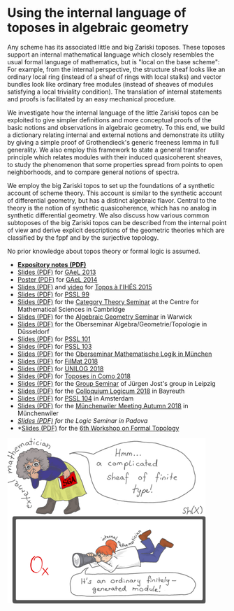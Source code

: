 # Using the internal language of toposes in algebraic geometry

Any scheme has its associated little and big Zariski toposes. These toposes
support an internal mathematical language which closely resembles the usual
formal language of mathematics, but is "local on the base scheme": For
example, from the internal perspective, the structure sheaf looks like an
ordinary local ring (instead of a sheaf of rings with local stalks) and vector
bundles look like ordinary free modules (instead of sheaves of modules
satisfying a local triviality condition). The translation of internal statements and
proofs is facilitated by an easy mechanical procedure.

We investigate how the internal language of the little Zariski topos
can be exploited to give simpler definitions and more conceptual
proofs of the basic notions and observations in algebraic geometry.
To this end, we build a dictionary relating internal and external notions and
demonstrate its utility by giving a simple proof of Grothendieck's generic
freeness lemma in full generality. We also employ this framework to state a
general transfer principle which relates modules with their induced quasicoherent
sheaves, to study the phenomenon that some
properties spread from points to open neighborhoods, and to compare general
notions of spectra.

We employ the big Zariski topos to set up the foundations of a synthetic account
of scheme theory. This account is similar to the synthetic account of
differential geometry, but has a distinct algebraic flavor. Central to the
theory is the notion of synthetic quasicoherence, which has no analog in
synthetic differential geometry. We also discuss how various common subtoposes
of the big Zariski topos can be described from the internal point of view and
derive explicit descriptions of the geometric theories which are
classified by the fppf and by the surjective topology.

No prior knowledge about topos theory or formal logic is assumed.

* **[Expository notes (PDF)](https://rawgit.com/iblech/internal-methods/master/notes.pdf)**
* [Slides (PDF)](https://www.speicherleck.de/iblech/stuff/gael2013-topos.pdf)
  for [GAeL 2013](https://www.mimuw.edu.pl/~gael/xxi/)
* [Poster (PDF)](https://rawgit.com/iblech/internal-methods/master/poster.pdf)
  for [GAeL 2014](https://www.mimuw.edu.pl/~gael/)
* [Slides (PDF)](https://rawgit.com/iblech/internal-methods/master/slides-ihes2015.pdf)
  and [video](https://www.youtube.com/watch?v=7S8--bIKaWQ)
  for [Topos à l'IHÉS 2015](https://indico.math.cnrs.fr/event/747/)
* [Slides (PDF)](https://rawgit.com/iblech/internal-methods/master/slides-pssl99.pdf)
  for [PSSL 99](https://www.iti.cs.tu-bs.de/~koslowj/PSSL99)
* [Slides (PDF)](https://rawgit.com/iblech/internal-methods/master/slides-cambridge2016.pdf)
  for the [Category Theory Seminar](https://talks.cam.ac.uk/talk/index/66318) at
  the Centre for Mathematical Sciences in Cambridge
* [Slides (PDF)](https://rawgit.com/iblech/internal-methods/master/slides-warwick2017.pdf)
  for the [Algebraic Geometry Seminar](https://homepages.warwick.ac.uk/staff/A.Thompson.8/seminar.html#Blechschmidt)
  in Warwick
* [Slides (PDF)](https://rawgit.com/iblech/internal-methods/master/slides-duesseldorf2017.pdf)
  for the Oberseminar Algebra/Geometrie/Topologie in Düsseldorf
* [Slides (PDF)](https://rawgit.com/iblech/internal-methods/master/slides-pssl101.pdf)
  for [PSSL 101](https://www1.maths.leeds.ac.uk/~pmtng/pssl101.html)
* [Slides (PDF)](https://rawgit.com/iblech/internal-methods/master/slides-pssl103.pdf)
  for [PSSL 103](https://www.math.muni.cz/~loregianf/PSSL103/PSSL103.php)
* [Slides (PDF)](https://rawgit.com/iblech/internal-methods/master/slides-munich2018.pdf)
  for the [Oberseminar Mathematische Logik in München](https://www.mathematik.uni-muenchen.de/~schwicht/seminars/osem/indexosem.php)
* [Slides (PDF)](https://rawgit.com/iblech/internal-methods/master/slides-filmat2018.pdf)
  for [FilMat 2018](https://filmatnetwork.com/filmat-2018-program/)
* [Slides (PDF)](https://rawgit.com/iblech/internal-methods/master/slides-unilog2018.pdf)
  for [UNILOG 2018](https://www.uni-log.org/wk6-CAT.html)
* [Slides (PDF)](https://rawgit.com/iblech/internal-methods/master/slides-como2018.pdf)
  for [Toposes in Como 2018](http://tcsc.lakecomoschool.org/)
* [Slides (PDF)](https://rawgit.com/iblech/internal-methods/master/slides-leipzig2018.pdf)
  for the [Group Seminar](https://www.mis.mpg.de/calendar/lectures/2018/abstract-26140.html)
  of Jürgen Jost's group in Leipzig
* [Slides (PDF)](https://rawgit.com/iblech/internal-methods/master/slides-bayreuth2018.pdf)
  for the [Colloquium Logicum 2018](https://www.cl2018.uni-bayreuth.de/en/index.html) in Bayreuth
* [Slides (PDF)](https://rawgit.com/iblech/internal-methods/master/slides-pssl104.pdf)
  for [PSSL 104](https://mysite.science.uottawa.ca/phofstra/PSSL18.html) in Amsterdam
* [Slides (PDF)](https://rawgit.com/iblech/internal-methods/master/slides-muenchenwiler2018.pdf)
  for the [Münchenwiler Meeting Autumn 2018](http://mw.inf.unibe.ch/) in Münchenwiler
* *[Slides (PDF)](https://rawgit.com/iblech/internal-methods/master/slides-padova2018.pdf)
  for the Logic Seminar in Padova*
* *[Slides (PDF)](https://rawgit.com/iblech/internal-methods/master/slides-birmingham2019.pdf)
  for the [6th Workshop on Formal Topology](https://www.cs.bham.ac.uk/~sjv/6WFTop/)

![Sheaves of rings look like ordinary rings from the internal point of view.](images/external-internal-small.png)

